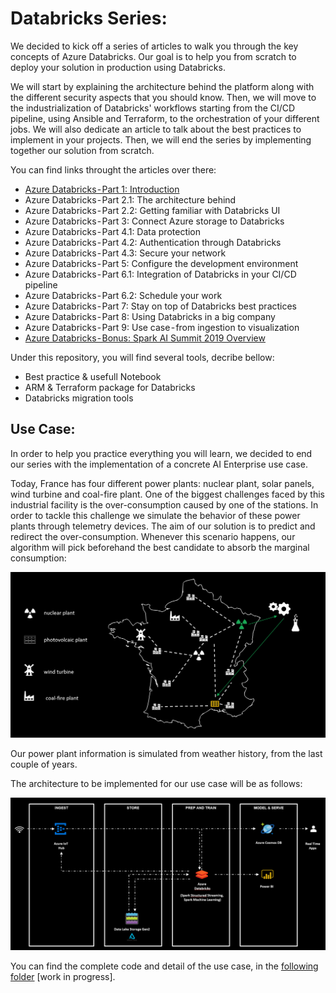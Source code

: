 # Databricks Series:

We decided to kick off a series of articles to walk you through the key concepts of Azure Databricks. Our goal is to help you from scratch to deploy your solution in production using Databricks.

We will start by explaining the architecture behind the platform along with the different security aspects that you should know. Then, we will move to the industrialization of Databricks' workflows starting from the CI/CD pipeline, using Ansible and Terraform, to the orchestration of your different jobs. We will also dedicate an article to talk about the best practices to implement in your projects.
Then, we will end the series by implementing together our solution from scratch.

You can find links throught the articles over there:
* [Azure Databricks - Part 1: Introduction]()
* Azure Databricks - Part 2.1: The architecture behind
* Azure Databricks - Part 2.2: Getting familiar with Databricks UI
* Azure Databricks - Part 3: Connect Azure storage to Databricks
* Azure Databricks - Part 4.1: Data protection
* Azure Databricks - Part 4.2: Authentication through Databricks
* Azure Databricks - Part 4.3: Secure your network
* Azure Databricks - Part 5: Configure the development environment
* Azure Databricks - Part 6.1: Integration of Databricks in your CI/CD pipeline
* Azure Databricks - Part 6.2: Schedule your work
* Azure Databricks - Part 7: Stay on top of Databricks best practices
* Azure Databricks - Part 8: Using Databricks in a big company
* Azure Databricks - Part 9: Use case - from ingestion to visualization
* [Azure Databricks - Bonus: Spark AI Summit 2019 Overview](https://medium.com/datalex/spark-ai-summit-2019-overview-b001a546bdef)

Under this repository, you will find several tools, decribe bellow:
* Best practice & usefull Notebook
* ARM & Terraform package for Databricks
* Databricks migration tools


## Use Case:

In order to help you practice everything you will learn, we decided to end our series with the implementation of a concrete AI Enterprise use case.

Today, France has four different power plants: nuclear plant, solar panels, wind turbine and coal-fire plant. One of the biggest challenges faced by this industrial facility is the over-consumption caused by one of the stations.
In order to tackle this challenge we simulate the behavior of these power plants through telemetry devices.
The aim of our solution is to predict and redirect the over-consumption. Whenever this scenario happens, our algorithm will pick beforehand the best candidate to absorb the marginal consumption:

![Use case](./images/use_case.png)


Our power plant information is simulated from weather history, from the last couple of years.

The architecture to be implemented for our use case will be as follows:

![Architecture's use case](./images/architecture_use_case.png)

You can find the complete code and detail of the use case, in the [following folder](./use-case) [work in progress].
